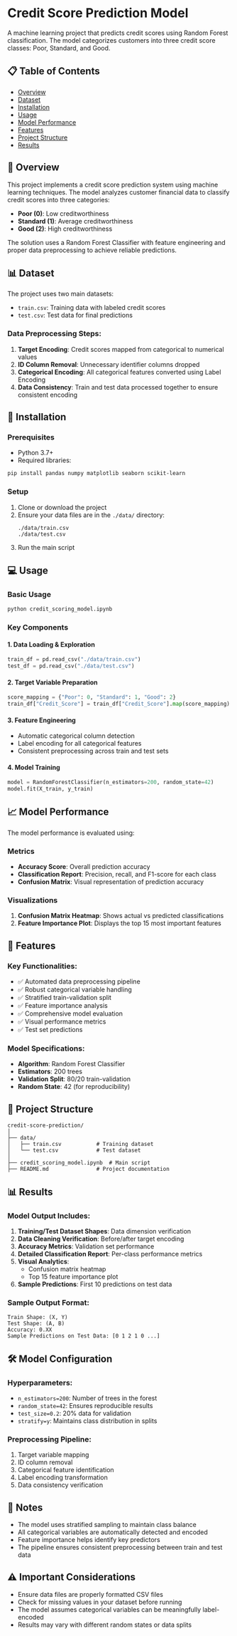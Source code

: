 # Credit Score Prediction Model

A machine learning project that predicts credit scores using Random Forest classification. The model categorizes customers into three credit score classes: Poor, Standard, and Good.

## 📋 Table of Contents
- [Overview](#overview)
- [Dataset](#dataset)
- [Installation](#installation)
- [Usage](#usage)
- [Model Performance](#model-performance)
- [Features](#features)
- [Project Structure](#project-structure)
- [Results](#results)

## 🎯 Overview

This project implements a credit score prediction system using machine learning techniques. The model analyzes customer financial data to classify credit scores into three categories:

- **Poor (0)**: Low creditworthiness
- **Standard (1)**: Average creditworthiness  
- **Good (2)**: High creditworthiness

The solution uses a Random Forest Classifier with feature engineering and proper data preprocessing to achieve reliable predictions.

## 📊 Dataset

The project uses two main datasets:
- `train.csv`: Training data with labeled credit scores
- `test.csv`: Test data for final predictions

### Data Preprocessing Steps:
1. **Target Encoding**: Credit scores mapped from categorical to numerical values
2. **ID Column Removal**: Unnecessary identifier columns dropped
3. **Categorical Encoding**: All categorical features converted using Label Encoding
4. **Data Consistency**: Train and test data processed together to ensure consistent encoding

## 🚀 Installation

### Prerequisites
- Python 3.7+
- Required libraries:

```bash
pip install pandas numpy matplotlib seaborn scikit-learn
```

### Setup
1. Clone or download the project
2. Ensure your data files are in the `./data/` directory:
   ```
   ./data/train.csv
   ./data/test.csv
   ```
3. Run the main script

## 💻 Usage

### Basic Usage
```python
python credit_scoring_model.ipynb
```

### Key Components

#### 1. Data Loading & Exploration
```python
train_df = pd.read_csv("./data/train.csv")
test_df = pd.read_csv("./data/test.csv")
```

#### 2. Target Variable Preparation
```python
score_mapping = {"Poor": 0, "Standard": 1, "Good": 2}
train_df["Credit_Score"] = train_df["Credit_Score"].map(score_mapping)
```

#### 3. Feature Engineering
- Automatic categorical column detection
- Label encoding for all categorical features
- Consistent preprocessing across train and test sets

#### 4. Model Training
```python
model = RandomForestClassifier(n_estimators=200, random_state=42)
model.fit(X_train, y_train)
```

## 📈 Model Performance

The model performance is evaluated using:

### Metrics
- **Accuracy Score**: Overall prediction accuracy
- **Classification Report**: Precision, recall, and F1-score for each class
- **Confusion Matrix**: Visual representation of prediction accuracy

### Visualizations
1. **Confusion Matrix Heatmap**: Shows actual vs predicted classifications
2. **Feature Importance Plot**: Displays the top 15 most important features

## 🔧 Features

### Key Functionalities:
- ✅ Automated data preprocessing pipeline
- ✅ Robust categorical variable handling
- ✅ Stratified train-validation split
- ✅ Feature importance analysis
- ✅ Comprehensive model evaluation
- ✅ Visual performance metrics
- ✅ Test set predictions

### Model Specifications:
- **Algorithm**: Random Forest Classifier
- **Estimators**: 200 trees
- **Validation Split**: 80/20 train-validation
- **Random State**: 42 (for reproducibility)

## 📁 Project Structure

```
credit-score-prediction/
│
├── data/
│   ├── train.csv           # Training dataset
│   └── test.csv            # Test dataset
│
├── credit_scoring_model.ipynb  # Main script
├── README.md               # Project documentation
```

## 📊 Results

### Model Output Includes:
1. **Training/Test Dataset Shapes**: Data dimension verification
2. **Data Cleaning Verification**: Before/after target encoding
3. **Accuracy Metrics**: Validation set performance
4. **Detailed Classification Report**: Per-class performance metrics
5. **Visual Analytics**:
   - Confusion matrix heatmap
   - Top 15 feature importance plot
6. **Sample Predictions**: First 10 predictions on test data

### Sample Output Format:
```
Train Shape: (X, Y)
Test Shape: (A, B)
Accuracy: 0.XX
Sample Predictions on Test Data: [0 1 2 1 0 ...]
```

## 🛠️ Model Configuration

### Hyperparameters:
- `n_estimators=200`: Number of trees in the forest
- `random_state=42`: Ensures reproducible results
- `test_size=0.2`: 20% data for validation
- `stratify=y`: Maintains class distribution in splits

### Preprocessing Pipeline:
1. Target variable mapping
2. ID column removal
3. Categorical feature identification
4. Label encoding transformation
5. Data consistency verification

## 📝 Notes

- The model uses stratified sampling to maintain class balance
- All categorical variables are automatically detected and encoded
- Feature importance helps identify key predictors
- The pipeline ensures consistent preprocessing between train and test data

## ⚠️ Important Considerations

- Ensure data files are properly formatted CSV files
- Check for missing values in your dataset before running
- The model assumes categorical variables can be meaningfully label-encoded
- Results may vary with different random states or data splits

